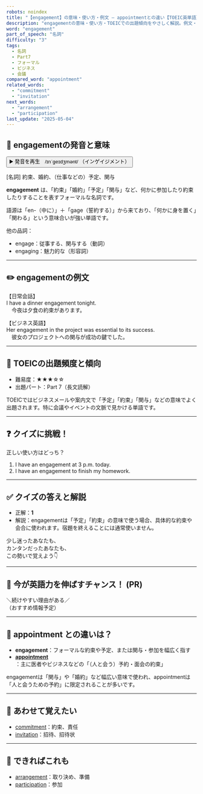 ```yaml
---
robots: noindex
title: "【engagement】の意味・使い方・例文 ― appointmentとの違い【TOEIC英単語】"
description: "engagementの意味・使い方・TOEICでの出題傾向をやさしく解説。例文・クイズ付きでappointmentとの違いもわかりやすく学べます。"
word: "engagement"
part_of_speech: "名詞"
difficulty: "3"
tags:
  - 名詞
  - Part7
  - フォーマル
  - ビジネス
  - 会議
compared_word: "appointment"
related_words:
  - "commitment"
  - "invitation"
next_words:
  - "arrangement"
  - "participation"
last_update: "2025-05-04"
---
```


## 🔰 engagementの発音と意味

<button class="play-audio" onclick="playTTS('engagement')">
  <span class="play-audio-main">
    ▶️ 発音を再生　/ɪnˈɡeɪdʒmənt/
  </span>
  <span class="play-audio-sub">
    （インゲイジメント）
  </span>
</button>

[名詞] 約束、婚約、（仕事などの）予定、関与

**engagement** は、「約束」「婚約」「予定」「関与」など、何かに参加したり約束したりすることを表すフォーマルな名詞です。

語源は「en-（中に）」＋「gage（誓約する）」から来ており、「何かに身を置く」「関わる」という意味合いが強い単語です。

他の品詞：  
- engage：従事する、関与する（動詞）
- engaging：魅力的な（形容詞）

---

## ✏️ engagementの例文

【日常会話】  
I have a dinner engagement tonight.  
　今夜は夕食の約束があります。

【ビジネス英語】  
Her engagement in the project was essential to its success.  
　彼女のプロジェクトへの関与が成功の鍵でした。

---

## 🎯 TOEICの出題頻度と傾向

- 難易度：★★★☆☆
- 出題パート：Part 7（長文読解）

TOEICではビジネスメールや案内文で「予定」「約束」「関与」などの意味でよく出題されます。特に会議やイベントの文脈で見かける単語です。

---

## ❓ クイズに挑戦！

正しい使い方はどっち？

1. I have an engagement at 3 p.m. today.  
2. I have an engagement to finish my homework.

---

## ✅ クイズの答えと解説

- 正解：**1**
- 解説：engagementは「予定」「約束」の意味で使う場合、具体的な約束や会合に使われます。宿題を終えることには通常使いません。

少し迷ったあなたも、  
カンタンだったあなたも、  
この勢いで覚えよう👇️

---

## 🚀 今が英語力を伸ばすチャンス！ (PR)

<div class="info-center">
＼続けやすい理由がある／<br>  
（おすすめ情報予定）
</div>

---

## 🤔  appointment との違いは？

- **engagement**：フォーマルな約束や予定、または関与・参加を幅広く指す
- **[appointment](/word/appointment/)**：主に医者やビジネスなどの「（人と会う）予約・面会の約束」

engagementは「関与」や「婚約」など幅広い意味で使われ、appointmentは「人と会うための予約」に限定されることが多いです。

---

## 🧩 あわせて覚えたい

- [commitment](/word/commitment/)：約束、責任
- [invitation](/word/invitation/)：招待、招待状

---

## 📖 できればこれも

- [arrangement](/word/arrangement/)：取り決め、準備
- [participation](/word/participation/)：参加

<!-- cvid: aid02_bid49 -->

